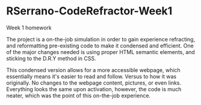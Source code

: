# RSerrano-CodeRefractor-Week1
Week 1 homework

The project is a on-the-job simulation in order to gain experience refracting, and reformatting pre-existing code to make it condensed
and efficient. One of the major changes needed is using proper HTML semantic elements, and sticking to the D.R.Y method in CSS. 

This condensed version allows for a more accessible webpage, which essentially means it's easier to read and follow. Versus to how it was 
originally. No changes to the webpage content, pictures, or even links. Everything looks the same upon activation, however, the 
code is much neater, which was the point of this on-the-job experience.
